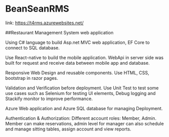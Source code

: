 # BeanSeanRMS
link: https://t4rms.azurewebsites.net/

##Restaurant Management System web application

Using C# language to build Asp.net MVC web application, EF Core to connect to SQL database. 

Use React-native to build the mobile application. WebApi in server side was built for request and receive data between mobile app and database.

Responsive Web Design and reusable components. Use HTML, CSS, bootstrap in razor pages.

Validation and Verification before deployment. Use Unit Test to test some use cases such as Selenium for testing UI elements, Debug logging and Stackify monitor to improve performance.

Azure Web application and Azure SQL database for managing Deployment.

Authentication & Authorization: Different account roles: Member, Admin. Member can make reservations, admin level for manager can also schedule and manage sitting tables, assign account and view reports.
